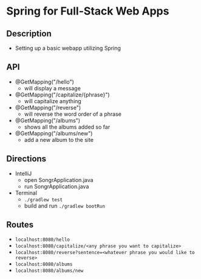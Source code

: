 # Spring for Full-Stack Web Apps

## Description
- Setting up a basic webapp utilizing Spring

## API
- @GetMapping("/hello")
    - will display a message
- @GetMapping("/capitalize/{phrase}")
    - will capitalize anything 
- @GetMapping("/reverse")
    - will reverse the word order of a phrase
-  @GetMapping("/albums")
    - shows all the albums added so far
-  @GetMapping("/albums/new")
    - add a new album to the site

## Directions
- IntelliJ
    - open SongrApplication.java
    - run SongrApplication.java 
- Terminal
    - ```./gradlew test```
    - build and run ```./gradlew bootRun```

## Routes
- ```localhost:8080/hello```
- ```localhost:8080/capitalize/<any phrase you want to capitalize>```
- ```localhost:8080/reverse?sentence=<whatever phrase you would like to reverse>```
- ```localhost:8080/albums```
- ```localhost:8080/albums/new```